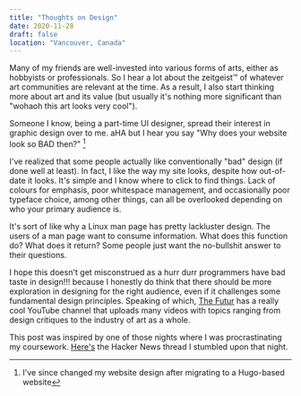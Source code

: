 ```yaml
---
title: "Thoughts on Design"
date: 2020-11-28
draft: false
location: "Vancouver, Canada"
---
```


Many of my friends are well-invested into various forms of arts, either as hobbyists or professionals. So I hear a lot about the zeitgeist™ of whatever art communities are relevant at the time. As a result, I also start thinking more about art and its value (but usually it's nothing more significant than "wohaoh this art looks very cool").

Someone I know, being a part-time UI designer, spread their interest in graphic design over to me. aHA but I hear you say "Why does your website look so BAD then?"	[^1]

I've realized that some people actually like conventionally "bad" design (if done well at least). In fact, I like the way my site looks, despite how out-of-date it looks. It's simple and I know where to click to find things. Lack of colours for emphasis, poor whitespace management, and occasionally poor typeface choice, among other things, can all be overlooked depending on who your primary audience is.

It's sort of like why a Linux man page has pretty lackluster design. The users of a man page want to consume information. What does this function do? What does it return? Some people just want the no-bullshit answer to their questions.

I hope this doesn't get misconstrued as a hurr durr programmers have bad taste in design!!! because I honestly do think that there should be more exploration in designing for the right audience, even if it challenges some fundamental design principles. Speaking of which, [The Futur](https://www.youtube.com/user/TheSkoolRocks) has a really cool YouTube channel that uploads many videos with topics ranging from design critiques to the industry of art as a whole.

This post was inspired by one of those nights where I was procrastinating my coursework. [Here's](https://news.ycombinator.com/item?id=25148624) the Hacker News thread I stumbled upon that night.

[^1]: I've since changed my website design after migrating to a Hugo-based website